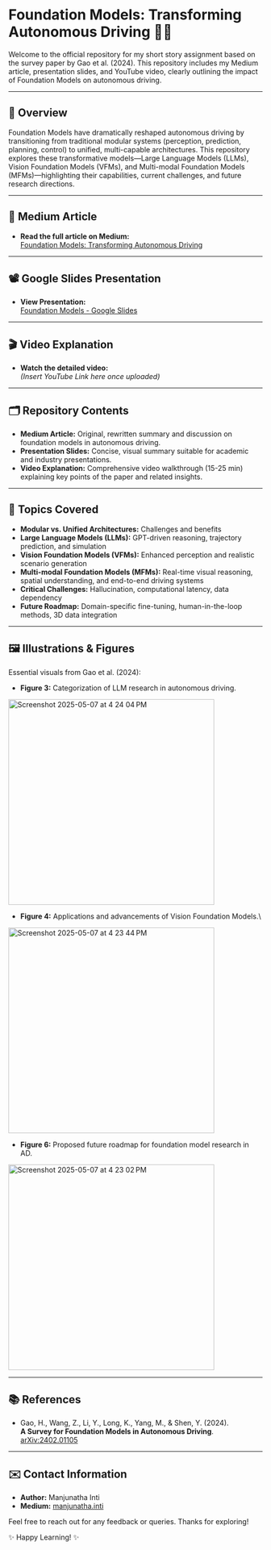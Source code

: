 # Foundation Models: Transforming Autonomous Driving 🚗🤖

Welcome to the official repository for my short story assignment based on the survey paper by Gao et al. (2024). This repository includes my Medium article, presentation slides, and YouTube video, clearly outlining the impact of Foundation Models on autonomous driving.

---

## 📌 Overview

Foundation Models have dramatically reshaped autonomous driving by transitioning from traditional modular systems (perception, prediction, planning, control) to unified, multi-capable architectures. This repository explores these transformative models—Large Language Models (LLMs), Vision Foundation Models (VFMs), and Multi-modal Foundation Models (MFMs)—highlighting their capabilities, current challenges, and future research directions.

---

## 📖 Medium Article

- **Read the full article on Medium:**  
  [Foundation Models: Transforming Autonomous Driving](https://medium.com/@manjunatha.inti/foundation-models-transforming-autonomous-driving-5226a95ae62d)

---

## 📽️ Google Slides Presentation

- **View Presentation:**  
  [Foundation Models - Google Slides](https://docs.google.com/presentation/d/e/2PACX-1vQm_JQEMkFfzHyj4P0EiQoLcf7zwelIqHjZgoYKijPg5IEOMQ9NO7jEY5deqlhrFCQR8BtTzTUZtrga/pub?start=true&loop=false&delayms=3000)

---

## 🎬 Video Explanation

- **Watch the detailed video:**  
  *(Insert YouTube Link here once uploaded)*

---

## 🗂️ Repository Contents

- **Medium Article:** Original, rewritten summary and discussion on foundation models in autonomous driving.
- **Presentation Slides:** Concise, visual summary suitable for academic and industry presentations.
- **Video Explanation:** Comprehensive video walkthrough (15-25 min) explaining key points of the paper and related insights.

---

## 🧠 Topics Covered

- **Modular vs. Unified Architectures:** Challenges and benefits
- **Large Language Models (LLMs):** GPT-driven reasoning, trajectory prediction, and simulation
- **Vision Foundation Models (VFMs):** Enhanced perception and realistic scenario generation
- **Multi-modal Foundation Models (MFMs):** Real-time visual reasoning, spatial understanding, and end-to-end driving systems
- **Critical Challenges:** Hallucination, computational latency, data dependency
- **Future Roadmap:** Domain-specific fine-tuning, human-in-the-loop methods, 3D data integration

---

## 🖼️ Illustrations & Figures

Essential visuals from Gao et al. (2024):

- **Figure 3:** Categorization of LLM research in autonomous driving.
<img width="408" alt="Screenshot 2025-05-07 at 4 24 04 PM" src="https://github.com/user-attachments/assets/82e56a3e-63d1-4919-ae0f-18b7ad80adb1" />

- **Figure 4:** Applications and advancements of Vision Foundation Models.\
<img width="408" alt="Screenshot 2025-05-07 at 4 23 44 PM" src="https://github.com/user-attachments/assets/e8df8ae8-dab8-4b91-9a55-fc4ec5736382" />

- **Figure 6:** Proposed future roadmap for foundation model research in AD.
<img width="408" alt="Screenshot 2025-05-07 at 4 23 02 PM" src="https://github.com/user-attachments/assets/7dfe9cf3-60a5-4a70-ab98-35c4bdad44f3" />

---

## 📚 References

- Gao, H., Wang, Z., Li, Y., Long, K., Yang, M., & Shen, Y. (2024).  
  **A Survey for Foundation Models in Autonomous Driving**.  
  [arXiv:2402.01105](https://arxiv.org/abs/2402.01105)

---

## ✉️ Contact Information

- **Author:** Manjunatha Inti  
- **Medium:** [manjunatha.inti](https://medium.com/@manjunatha.inti)

Feel free to reach out for any feedback or queries. Thanks for exploring!

✨ Happy Learning! ✨
